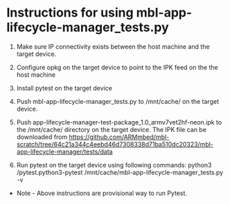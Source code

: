 # Instructions for using mbl-app-lifecycle-manager_tests.py

1. Make sure IP connectivity exists between the host machine and the target device.

2. Configure opkg on the target device to point to the IPK feed on the the host machine

3. Install pytest on the target device

4. Push mbl-app-lifecycle-manager_tests.py to /mnt/cache/ on the target device.

5. Push app-lifecycle-manager-test-package_1.0_armv7vet2hf-neon.ipk to the /mnt/cache/ directory on the target device.
   The IPK file can be downloaded from https://github.com/ARMmbed/mbl-scratch/tree/64c21a344c4eebd46d7308338d71ba510dc20323/mbl-app-lifecycle-manager/tests/data

6. Run pytest on the target device using following commands:
   python3 <pytests path>/pytest.python3-pytest /mnt/cache/mbl-app-lifecycle-manager_tests.py -v

* Note - Above instructions are provisional way to run Pytest.
